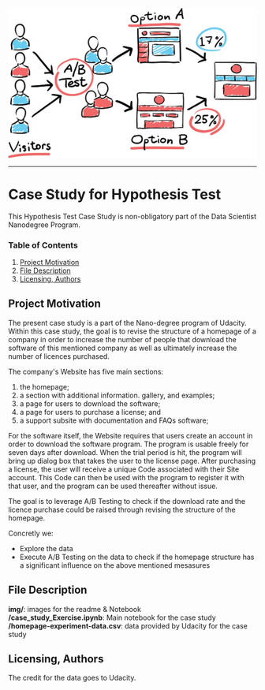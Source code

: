 <img src="./img/head_img.jpg">
<hr>

# Case Study for Hypothesis Test
This Hypothesis Test Case Study is non-obligatory part of the Data Scientist Nanodegree Program.

### Table of Contents
1. [Project Motivation](#motivation)
2. [File Description](#files)
3. [Licensing, Authors](#licensing)

## Project Motivation <a name="motivation"></a>

The present case study is a part of the Nano-degree program of Udacity. 
Within this case study, the goal is to revise the structure of a homepage of a company in order to increase the number of people that download the software of this mentioned company as well as ultimately increase the number of licences purchased. 
 
The company's Website has five main sections: 
1. the homepage; 
2. a section with additional information. gallery, and examples; 
3. a page for users to download the software; 
4. a page for users to purchase a license; and 
5. a support subsite with documentation and FAQs software; 

For the software itself, the Website requires that users create an account in order to download the software program. The program is usable freely for seven days after download.
When the trial period is hit, the program will bring up dialog box that takes the 
user to the license page. After purchasing a license, the user will receive a unique Code associated with their Site account. This Code can then be used with the program to register it with that user, and the program can be used thereafter without issue. 

The goal is to leverage A/B Testing to check if the download rate and the licence purchase could be raised through revising the structure of the homepage.

Concretly we:
* Explore the data
* Execute A/B Testing on the data to check if the homepage structure has a significant influence on the above mentioned mesasures

## File Description <a name="files"></a>
**img/**: images for the readme & Notebook</br>
**/case_study_Exercise.ipynb**: Main notebook for the case study</br>
**/homepage-experiment-data.csv**: data provided by Udacity for the case study


## Licensing, Authors <a name="licensing"></a>
The credit for the data goes to Udacity.